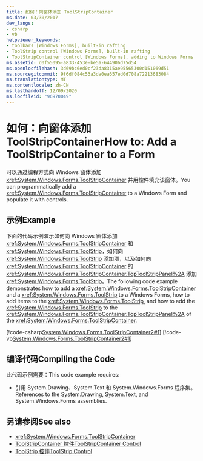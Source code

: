 ```yaml
---
title: 如何：向窗体添加 ToolStripContainer
ms.date: 03/30/2017
dev_langs:
- csharp
- vb
helpviewer_keywords:
- toolbars [Windows Forms], built-in rafting
- ToolStrip control [Windows Forms], built-in rafting
- ToolStripContainer control [Windows Forms], adding to Windows Forms
ms.assetid: d0f55095-a833-453e-be5a-644906d75d54
ms.openlocfilehash: 3d69bc6ed0cf23da8315ae95565300d151069d51
ms.sourcegitcommit: 9f6df084c53a3da0ea657ed0d708a72213683084
ms.translationtype: MT
ms.contentlocale: zh-CN
ms.lasthandoff: 12/09/2020
ms.locfileid: "96970049"
---
```

# <a name="how-to-add-a-toolstripcontainer-to-a-form"></a><span data-ttu-id="9c5b4-102">如何：向窗体添加 ToolStripContainer</span><span class="sxs-lookup"><span data-stu-id="9c5b4-102">How to: Add a ToolStripContainer to a Form</span></span>
<span data-ttu-id="9c5b4-103">可以通过编程方式向 Windows 窗体添加 <xref:System.Windows.Forms.ToolStripContainer> 并用控件填充该窗体。</span><span class="sxs-lookup"><span data-stu-id="9c5b4-103">You can programmatically add a <xref:System.Windows.Forms.ToolStripContainer> to a Windows Form and populate it with controls.</span></span>  
  
## <a name="example"></a><span data-ttu-id="9c5b4-104">示例</span><span class="sxs-lookup"><span data-stu-id="9c5b4-104">Example</span></span>  
 <span data-ttu-id="9c5b4-105">下面的代码示例演示如何向 Windows 窗体添加 <xref:System.Windows.Forms.ToolStripContainer> 和 <xref:System.Windows.Forms.ToolStrip>，如何向 <xref:System.Windows.Forms.ToolStrip> 添加项，以及如何向 <xref:System.Windows.Forms.ToolStripContainer> 的 <xref:System.Windows.Forms.ToolStripContainer.TopToolStripPanel%2A> 添加 <xref:System.Windows.Forms.ToolStrip>。</span><span class="sxs-lookup"><span data-stu-id="9c5b4-105">The following code example demonstrates how to add a <xref:System.Windows.Forms.ToolStripContainer> and a <xref:System.Windows.Forms.ToolStrip> to a Windows Forms, how to add items to the <xref:System.Windows.Forms.ToolStrip>, and how to add the <xref:System.Windows.Forms.ToolStrip> to the <xref:System.Windows.Forms.ToolStripContainer.TopToolStripPanel%2A> of the <xref:System.Windows.Forms.ToolStripContainer>.</span></span>  
  
 [!code-csharp[System.Windows.Forms.ToolStripContainer2#1](~/samples/snippets/csharp/VS_Snippets_Winforms/system.windows.forms.toolstripcontainer2/cs/form1.cs#1)]
 [!code-vb[System.Windows.Forms.ToolStripContainer2#1](~/samples/snippets/visualbasic/VS_Snippets_Winforms/system.windows.forms.toolstripcontainer2/vb/form1.vb#1)]  
  
## <a name="compiling-the-code"></a><span data-ttu-id="9c5b4-106">编译代码</span><span class="sxs-lookup"><span data-stu-id="9c5b4-106">Compiling the Code</span></span>  
 <span data-ttu-id="9c5b4-107">此代码示例需要：</span><span class="sxs-lookup"><span data-stu-id="9c5b4-107">This code example requires:</span></span>  
  
- <span data-ttu-id="9c5b4-108">引用 System.Drawing、System.Text 和 System.Windows.Forms 程序集。</span><span class="sxs-lookup"><span data-stu-id="9c5b4-108">References to the System.Drawing, System.Text, and System.Windows.Forms assemblies.</span></span>  
  
## <a name="see-also"></a><span data-ttu-id="9c5b4-109">另请参阅</span><span class="sxs-lookup"><span data-stu-id="9c5b4-109">See also</span></span>

- <xref:System.Windows.Forms.ToolStripContainer>
- [<span data-ttu-id="9c5b4-110">ToolStripContainer 控件</span><span class="sxs-lookup"><span data-stu-id="9c5b4-110">ToolStripContainer Control</span></span>](toolstripcontainer-control.md)
- [<span data-ttu-id="9c5b4-111">ToolStrip 控件</span><span class="sxs-lookup"><span data-stu-id="9c5b4-111">ToolStrip Control</span></span>](toolstrip-control-windows-forms.md)
